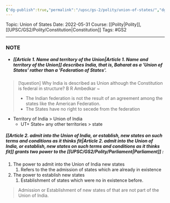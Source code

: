 ```yaml
---
{"dg-publish":true,"permalink":"/upsc/gs-2/polity/union-of-states/","dgHomeLink":true,"dgPassFrontmatter":false}
---
```


Topic: Union of States
Date: 2022-05-31
Course: [[Polity|Polity]],[[UPSC/GS2/Polity/Constitution|Constitution]]
Tags: #GS2 

---

### NOTE
- ##### [[Article 1. Name and territory of the Union|Article 1. Name and territory of the Union]] describes India, that is, Baharat as a 'Union of States' rather than a 'Federation of States'.

>[!question] Why India is described as Union although the Constitution is federal in structure?
>B R Ambedkar ~ 
>- The Indian federation is not the result of an agreement among the states like the American Federation.
>- The States have no right to secede from the federation 


- Territory of India > Union of India 
	- UT+ State+ any other territories > state


##### [[Article 2. admit into the Union of India, or establish, new states on such terms and conditions as it thinks fit|Article 2. admit into the Union of India, or establish, new states on such terms and conditions as it thinks fit]] grants two power to the [[UPSC/GS2/Polity/Parliament|Parliament]] :
1. The power to admit into the Union of India new states
	1. Refers to the the admission of states which are already in existence
2. The power to establish new states
	1. Establishment of states which were no in existence before. 

> Admission or Establishment of new states of that are not part of the Union of India.





